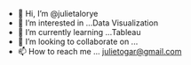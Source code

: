 - 👋 Hi, I’m @julietalorye
- 👀 I’m interested in ...Data Visualization
- 🌱 I’m currently learning ...Tableau
- 💞️ I’m looking to collaborate on ...
- 📫 How to reach me ... julietogar@gmail.com

<!---
julietalorye/julietalorye is a ✨ special ✨ repository because its `README.md` (this file) appears on your GitHub profile.
You can click the Preview link to take a look at your changes.
--->
